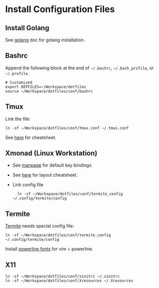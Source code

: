 # Install Configuration Files

## Install Golang

See [golang](doc/golang.md) doc for golang installation.

## Bashrc

Append the following block at the end of `~/.bashrc`, `~/.bash_profile`, or
`~/.profile`.

    # Customized
    export DOTFILES=~/Workspace/dotfiles
    source ~/Workspace/dotfiles/conf/bashrc

## Tmux

Link the file:

    ln -sf ~/Workspace/dotfiles/conf/tmux.conf ~/.tmux.conf

See [here](doc/tmux_cheatsheet.md) for cheatsheet.

## Xmonad (Linux Workstation)

- See [manpage](https://xmonad.org/manpage.html) for default key bindings.
- See [here](doc/xmonad_cheatsheet.md) for layout cheatsheet.
- Link config file

        ln -sf ~/Workspace/dotfiles/conf/termite_config ~/.config/termite/config

## Termite

[Termite](https://github.com/thestinger/termite) needs special config file:

    ln -sf ~/Workspace/dotfiles/conf/termite_config ~/.config/termite/config

Install [powerline fonts](https://github.com/powerline/fonts) for vim +
powerline.


## X11

    ln -sf ~/Workspace/dotfiles/conf/xinitrc ~/.xinitrc
    ln -sf ~/Workspace/dotfiles/conf/Xresources ~/.Xresources
